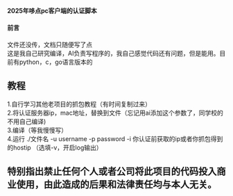 #### 2025年哆点pc客户端的认证脚本  

#### 前言  
文件还没传，文档只随便写了点  
这是我自己研究编译，AI负责写程序的，我自己感觉代码还有问题，但是能用。目前有python，c，go语言版本的  
## 教程   
1.自行学习其他老项目的抓包教程（有时间复制过来）  
2.将认证服务器ip，mac地址，替换到文件（忘记用ai添加这个参数了，同学校的不用自己编译)  
3.编译（等我慢慢写）  
4.运行 ./文件名 -u username -p password -i 你认证前获取的ip或者你抓包得到的hostip （选填-v，开启log输出）
## 特别指出禁止任何个人或者公司将此项目的代码投入商业使用，由此造成的后果和法律责任均与本人无关。
